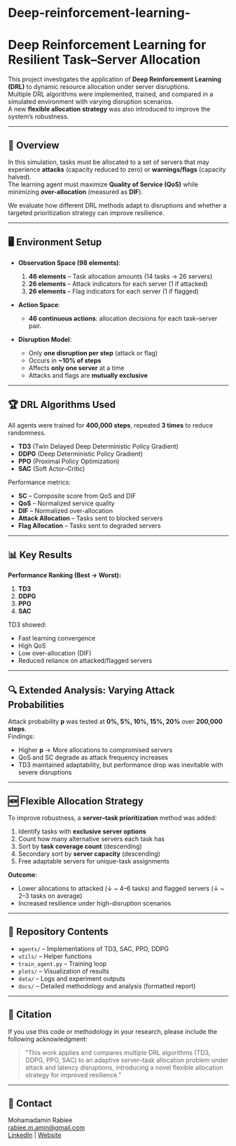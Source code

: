 # Deep-reinforcement-learning-
# Deep Reinforcement Learning for Resilient Task–Server Allocation

This project investigates the application of **Deep Reinforcement Learning (DRL)** to dynamic resource allocation under server disruptions.  
Multiple DRL algorithms were implemented, trained, and compared in a simulated environment with varying disruption scenarios.  
A new **flexible allocation strategy** was also introduced to improve the system’s robustness.

---

## 📌 Overview

In this simulation, tasks must be allocated to a set of servers that may experience **attacks** (capacity reduced to zero) or **warnings/flags** (capacity halved).  
The learning agent must maximize **Quality of Service (QoS)** while minimizing **over-allocation** (measured as **DIF**).

We evaluate how different DRL methods adapt to disruptions and whether a targeted prioritization strategy can improve resilience.

---

## 🖥 Environment Setup

- **Observation Space (98 elements)**:
  1. **46 elements** – Task allocation amounts (14 tasks → 26 servers)
  2. **26 elements** – Attack indicators for each server (1 if attacked)
  3. **26 elements** – Flag indicators for each server (1 if flagged)

- **Action Space**:
  - **46 continuous actions**: allocation decisions for each task–server pair.

- **Disruption Model**:
  - Only **one disruption per step** (attack or flag)
  - Occurs in **~10% of steps**
  - Affects **only one server** at a time
  - Attacks and flags are **mutually exclusive**

---

## 🏆 DRL Algorithms Used

All agents were trained for **400,000 steps**, repeated **3 times** to reduce randomness.

- **TD3** (Twin Delayed Deep Deterministic Policy Gradient)
- **DDPG** (Deep Deterministic Policy Gradient)
- **PPO** (Proximal Policy Optimization)
- **SAC** (Soft Actor–Critic)

Performance metrics:
- **SC** – Composite score from QoS and DIF
- **QoS** – Normalized service quality
- **DIF** – Normalized over-allocation
- **Attack Allocation** – Tasks sent to blocked servers
- **Flag Allocation** – Tasks sent to degraded servers

---

## 📊 Key Results

**Performance Ranking (Best → Worst):**
1. **TD3**
2. **DDPG**
3. **PPO**
4. **SAC**

TD3 showed:
- Fast learning convergence  
- High QoS  
- Low over-allocation (DIF)  
- Reduced reliance on attacked/flagged servers

---

## 🔍 Extended Analysis: Varying Attack Probabilities

Attack probability **p** was tested at **0%, 5%, 10%, 15%, 20%** over **200,000 steps**.  
Findings:
- Higher **p** → More allocations to compromised servers
- QoS and SC degrade as attack frequency increases
- TD3 maintained adaptability, but performance drop was inevitable with severe disruptions

---

## 🆕 Flexible Allocation Strategy

To improve robustness, a **server–task prioritization** method was added:
1. Identify tasks with **exclusive server options**
2. Count how many alternative servers each task has
3. Sort by **task coverage count** (descending)
4. Secondary sort by **server capacity** (descending)
5. Free adaptable servers for unique-task assignments

**Outcome**:
- Lower allocations to attacked (↓ ~ 4–6 tasks) and flagged servers (↓ ~ 2–3 tasks on average)
- Increased resilience under high-disruption scenarios

---

## 📂 Repository Contents

- `agents/` – Implementations of TD3, SAC, PPO, DDPG  
- `utils/` – Helper functions  
- `train_agent.py` – Training loop  
- `plots/` – Visualization of results  
- `data/` – Logs and experiment outputs  
- `docs/` – Detailed methodology and analysis (formatted report)

---

## 📜 Citation

If you use this code or methodology in your research, please include the following acknowledgment:

> "This work applies and compares multiple DRL algorithms (TD3, DDPG, PPO, SAC) to an adaptive server–task allocation problem under attack and latency disruptions, introducing a novel flexible allocation strategy for improved resilience."

---

## 📧 Contact

Mohamadamin Rabiee  
rabiee.m.amin@gmail.com  
[LinkedIn](#) | [Website](#)

